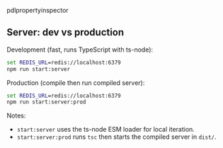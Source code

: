 pdlpropertyinspector

## Server: dev vs production

Development (fast, runs TypeScript with ts-node):

```cmd
set REDIS_URL=redis://localhost:6379
npm run start:server
```

Production (compile then run compiled server):

```cmd
set REDIS_URL=redis://localhost:6379
npm run start:server:prod
```

Notes:
- `start:server` uses the ts-node ESM loader for local iteration.
- `start:server:prod` runs `tsc` then starts the compiled server in `dist/`.
